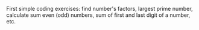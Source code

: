 First simple coding exercises: find number's factors, largest prime number, calculate sum even (odd) numbers, sum of first and last digit of a number, etc.